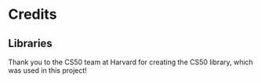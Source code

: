 # Credits

## Libraries

Thank you to the CS50 team at Harvard for creating the CS50 library, which was used in this project!